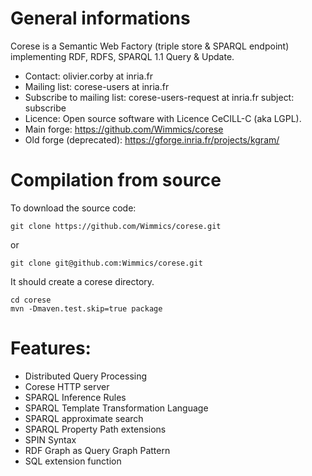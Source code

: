 # General informations
Corese is a Semantic Web Factory (triple store & SPARQL endpoint) implementing RDF, RDFS, SPARQL 1.1 Query & Update.

* Contact: olivier.corby at inria.fr
* Mailing list: corese-users at inria.fr
* Subscribe to mailing list: corese-users-request at inria.fr   subject: subscribe
* Licence: Open source software with Licence CeCILL-C (aka LGPL).
* Main forge: https://github.com/Wimmics/corese
* Old forge (deprecated): https://gforge.inria.fr/projects/kgram/
# Compilation from source
To download the source code:


    git clone https://github.com/Wimmics/corese.git
or

    git clone git@github.com:Wimmics/corese.git


It should create a corese directory.

    cd corese
    mvn -Dmaven.test.skip=true package

# Features:
* Distributed Query Processing
* Corese HTTP server
* SPARQL Inference Rules
* SPARQL Template Transformation Language
* SPARQL approximate search
* SPARQL Property Path extensions
* SPIN Syntax
* RDF Graph as Query Graph Pattern
* SQL extension function
